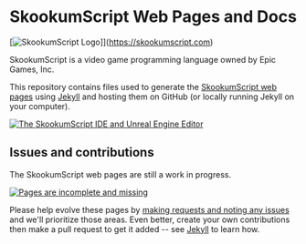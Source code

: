 # SkookumScript Web Pages and Docs

[![SkookumScript Logo](images/logo.png)]](https://skookumscript.com)

SkookumScript is a video game programming language owned by Epic Games, Inc.

This repository contains files used to generate the [SkookumScript web pages](https://skookumscript.com) using [Jekyll](https://jekyllrb.com/) and hosting them on GitHub (or locally running Jekyll on your computer).

[![The SkookumScript IDE and Unreal Engine Editor](images/galleries/Screens.png)](images/galleries/Screens.png)

## Issues and contributions

The SkookumScript web pages are still a work in progress.

[![Pages are incomplete and missing](images/SkWeb-error404.jpg)](images/SkWeb-error404.jpg)

Please help evolve these pages by [making requests and noting any issues](https://github.com/EpicSkookumScript/EpicSkookumScript.github.io/issues) and we'll prioritize those areas. Even better, create your own contributions then make a pull request to get it added -- see [Jekyll](https://jekyllrb.com/) to learn how.